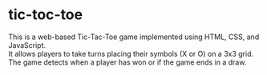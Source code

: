 # tic-toc-toe

  <p> This is a web-based Tic-Tac-Toe game implemented using HTML, CSS, and JavaScript. 
  <br>
  It allows players to take turns placing their symbols (X or O) on a 3x3 grid. The game detects when a player has won or if the game ends in a draw. </p>
